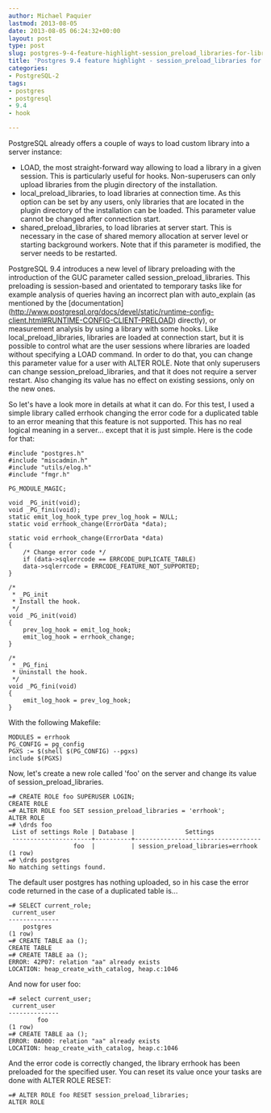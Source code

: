 ```yaml
---
author: Michael Paquier
lastmod: 2013-08-05
date: 2013-08-05 06:24:32+00:00
layout: post
type: post
slug: postgres-9-4-feature-highlight-session_preload_libraries-for-library-loading
title: 'Postgres 9.4 feature highlight - session_preload_libraries for library loading'
categories:
- PostgreSQL-2
tags:
- postgres
- postgresql
- 9.4
- hook

---
```


PostgreSQL already offers a couple of ways to load custom library into
a server instance:

  * LOAD, the most straight-forward way allowing to load a library in a
  given session. This is particularly useful for hooks. Non-superusers
  can only upload libraries from the plugin directory of the installation.
  * local_preload_libraries, to load libraries at connection time. As this
  option can be set by any users, only libraries that are located in the
  plugin directory of the installation can be loaded. This parameter value
  cannot be changed after connection start.
  * shared_preload_libraries, to load libraries at server start. This is
  necessary in the case of shared memory allocation at server level or
  starting background workers. Note that if this parameter is modified,
  the server needs to be restarted.

PostgreSQL 9.4 introduces a new level of library preloading with the
introduction of the GUC parameter called session\_preload\_libraries.
This preloading is session-based and orientated to temporary tasks like
for example analysis of queries having an incorrect plan with auto\_explain
(as mentioned by the [documentation]
(http://www.postgresql.org/docs/devel/static/runtime-config-client.html#RUNTIME-CONFIG-CLIENT-PRELOAD)
directly), or measurement analysis by using a library with some hooks.
Like local\_preload\_libraries, libraries are loaded at connection start,
but it is possible to control what are the user sessions where libraries
are loaded without specifying a LOAD command. In order to do that, you
can change this parameter value for a user with ALTER ROLE. Note that
only superusers can change session\_preload\_libraries, and that it does
not require a server restart. Also changing its value has no effect on
existing sessions, only on the new ones.

So let's have a look more in details at what it can do. For this test,
I used a simple library called errhook changing the error code for a
duplicated table to an error meaning that this feature is not supported.
This has no real logical meaning in a server... except that it is just
simple. Here is the code for that:

    #include "postgres.h"
    #include "miscadmin.h"
    #include "utils/elog.h"
    #include "fmgr.h"
    
    PG_MODULE_MAGIC;

    void _PG_init(void);
    void _PG_fini(void);
    static emit_log_hook_type prev_log_hook = NULL;
    static void errhook_change(ErrorData *data);
    
    static void errhook_change(ErrorData *data)
    {
        /* Change error code */
        if (data->sqlerrcode == ERRCODE_DUPLICATE_TABLE)
        data->sqlerrcode = ERRCODE_FEATURE_NOT_SUPPORTED;
    }
        
    /*
     * _PG_init
     * Install the hook.
     */
    void _PG_init(void)
    {
        prev_log_hook = emit_log_hook;
        emit_log_hook = errhook_change;
    }

    /*
     * _PG_fini
     * Uninstall the hook.
     */
    void _PG_fini(void)
    {
        emit_log_hook = prev_log_hook;
    }

With the following Makefile:

    MODULES = errhook
    PG_CONFIG = pg_config
    PGXS := $(shell $(PG_CONFIG) --pgxs)
    include $(PGXS)

Now, let's create a new role called 'foo' on the server and change its
value of session\_preload\_libraries.

    =# CREATE ROLE foo SUPERUSER LOGIN;
    CREATE ROLE
    =# ALTER ROLE foo SET session_preload_libraries = 'errhook';
    ALTER ROLE
    =# \drds foo
     List of settings Role | Database |              Settings
     ----------------------+----------+-----------------------------------
                      foo  |          | session_preload_libraries=errhook
    (1 row)
    =# \drds postgres
    No matching settings found.

The default user postgres has nothing uploaded, so in his case the error
code returned in the case of a duplicated table is...

    =# SELECT current_role;
     current_user
    --------------
        postgres
    (1 row)
    =# CREATE TABLE aa ();
    CREATE TABLE
    =# CREATE TABLE aa ();
    ERROR: 42P07: relation "aa" already exists
    LOCATION: heap_create_with_catalog, heap.c:1046

And now for user foo:

    =# select current_user;
     current_user
    --------------
            foo
    (1 row)
    =# CREATE TABLE aa ();
    ERROR: 0A000: relation "aa" already exists
    LOCATION: heap_create_with_catalog, heap.c:1046

And the error code is correctly changed, the library errhook has been
preloaded for the specified user. You can reset its value once your tasks
are done with ALTER ROLE RESET:

    =# ALTER ROLE foo RESET session_preload_libraries;
    ALTER ROLE
